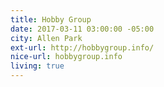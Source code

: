 ```yaml
---
title: Hobby Group
date: 2017-03-11 03:00:00 -05:00
city: Allen Park
ext-url: http://hobbygroup.info/
nice-url: hobbygroup.info
living: true
---
```

